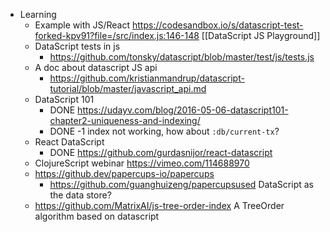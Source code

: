 - Learning
	- Example with JS/React https://codesandbox.io/s/datascript-test-forked-kpv91?file=/src/index.js:146-148  [[DataScript JS Playground]]
	- DataScript tests in js
		- https://github.com/tonsky/datascript/blob/master/test/js/tests.js
	- A doc about datascript JS api
		- https://github.com/kristianmandrup/datascript-tutorial/blob/master/javascript_api.md
	- DataScript 101
		- DONE https://udayv.com/blog/2016-05-06-datascript101-chapter2-uniqueness-and-indexing/
		- DONE -1 index not working, how about `:db/current-tx`?
	- React DataScript
		- DONE https://github.com/gurdasnijor/react-datascript
	- ClojureScript webinar https://vimeo.com/114688970
	- https://github.dev/papercups-io/papercups
		- https://github.com/guanghuizeng/papercupsused DataScript as the data store?
	- https://github.com/MatrixAI/js-tree-order-index A TreeOrder algorithm based on datascript